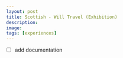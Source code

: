 ```yaml
---
layout: post
title: Scottish - Will Travel (Exhibition)
description: 
image:
tags: [experiences]
---
```


- [ ] add documentation